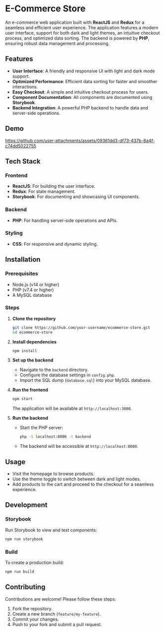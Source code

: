 # E-Commerce Store

An e-commerce web application built with **ReactJS** and **Redux** for a seamless and efficient user experience. The application features a modern user interface, support for both dark and light themes, an intuitive checkout process, and optimized data sorting. The backend is powered by **PHP**, ensuring robust data management and processing.

## Features

- **User Interface**: A friendly and responsive UI with light and dark mode support.
- **Optimized Performance**: Efficient data sorting for faster and smoother interactions.
- **Easy Checkout**: A simple and intuitive checkout process for users.
- **Component Documentation**: All components are documented using **Storybook**.
- **Backend Integration**: A powerful PHP backend to handle data and server-side operations.


## Demo

https://github.com/user-attachments/assets/09361dd3-df73-437b-8a4f-c74dd5022755


## Tech Stack

### Frontend
- **ReactJS**: For building the user interface.
- **Redux**: For state management.
- **Storybook**: For documenting and showcasing UI components.

### Backend
- **PHP**: For handling server-side operations and APIs.

### Styling
- **CSS**: For responsive and dynamic styling.

## Installation

### Prerequisites
- Node.js (v14 or higher)
- PHP (v7.4 or higher)
- A MySQL database

### Steps
1. **Clone the repository**
   ```bash
   git clone https://github.com/your-username/ecommerce-store.git
   cd ecommerce-store
   ```

2. **Install dependencies**
   ```bash
   npm install
   ```

3. **Set up the backend**
   - Navigate to the `backend` directory.
   - Configure the database settings in `config.php`.
   - Import the SQL dump (`database.sql`) into your MySQL database.

4. **Run the frontend**
   ```bash
   npm start
   ```
   The application will be available at `http://localhost:3000`.

5. **Run the backend**
   - Start the PHP server:
     ```bash
     php -S localhost:8000 -t backend
     ```
   - The backend will be accessible at `http://localhost:8000`.

## Usage

- Visit the homepage to browse products.
- Use the theme toggle to switch between dark and light modes.
- Add products to the cart and proceed to the checkout for a seamless experience.

## Development

### Storybook
Run Storybook to view and test components:
```bash
npm run storybook
```

### Build
To create a production build:
```bash
npm run build
```

## Contributing

Contributions are welcome! Please follow these steps:
1. Fork the repository.
2. Create a new branch (`feature/my-feature`).
3. Commit your changes.
4. Push to your fork and submit a pull request.
